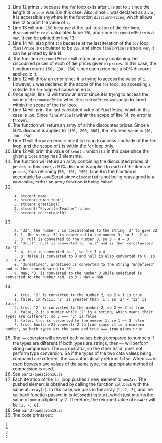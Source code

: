 1. Line 12 prints `3` because the `for` loop exits after `i` is set to `3` since the length of `prices` was 3 in this case. Also, since `i` was declared as a `var`, it is accessible anywhere in the function `discountPrices`, which allows line 12 to print the value of `i`.
2. Line 13 will print `150` because at the last iteration of the `for` loop, `discountedPrice` is calculated to be `150`, and since `discountedPrice` is a `var`, it can be printed by line 13.
3. Line 14 will also print `150` because at the last iteration of the `for` loop, `finalPrice` is calculated to be `150`, and since `finalPrice` is also a `var`, it can be printed by line 14.
4. The function `discountPrices` will return an array containing the discounted prices of each of the prices given in `prices`. In this case, the function returns `[50, 100, 150]` since each price has a 50% discount applied to it. 
5. Line 12 will throw an error since it is trying to access the value of `i`. However, `i` was declared in the scope of the `for` loop, so accessing `i` outside the `for` loop will cause an error.
6. Once again, line 13 will throw an error since it is trying to access the value of `discountedPrice` when `discountedPrice` was only declared within the scope of the `for` loop. 
7. Line 14 will print the last calculated value of `finalPrice`, which in this case is `150`. Since `finalPrice` is within the scope of line 14, no error is thrown. 
8. The function will return an array of all the discounted prices. Since a 50% discount is applied to `[100, 200, 300]`, the returned value is `[50, 100, 150]`.
9. Line 11 will throw an error since it is trying to access `i` outside of the `for` loop, and the scope of `i` is within the `for` loop only.
10. Line 12 will print the value of `length`, which is `3` in this case since the given `prices` array has 3 elements.
11. The function will return an array containing the discounted prices of `prices`. In this case, a 50% discount is applied to each of the items in `prices`, thus returning `[50, 100, 150]`. Line 8 in the function is acceptable by JavaScript since `discounted` is not being reassigned to a new value, rather an array function is being called. 
12. 
```
    A. student.name
    B. student["Grad Year"]
    C. student.greeting()
    D. student["Favorite Teacher"].name
    E. student.courseLoad[0]
```
13. 
```
    A. '32', the number 2 is concatenated to the string '3' to give 32
    B. 1, the string '3' is converted to the number 3, so 3 - 2 =1 
    C. 3, null is converted to the number 0, so 3 + 0 = 3
    D. '3null', null is converted to 'null' and is then concatenated to '3'
    E. 4, true is converted to 1, so 1 + 3 = 4
    F. 0, false is converted to 0 and null is also converted to 0, so 0 + 0 = 0
    G. '3undefined', undefined is converted to the string 'undefined' and is then concatenated to '3'
    H. NaN, '3' is converted to the number 3 while undefined is converted to the number NaN, so 3 - NaN = NaN
```
14. 
```
    A. true, '2' is converted to the number 2, so 2 > 1 is true
    B. false, in ASCII, '2' is greater than '1', so '2' < '12' is false
    C. true, '2' is converted to the number 2, so 2 == 2 is true
    D. false, 2 is a number while '2' is a string, which means their types are different, so 2 === '2' is false
    E. false, true is converted to the number 1, so 1 == 2 false
    F. true, Boolean(2) converts 2 to true since it is a nonzero number, so both types are the same and true === true gives true
```
15. The `==` operator will convert both values being compared to numbers if the types are different. If both types are strings, then `==` will perform string comparison. The `===` operator, on the other hand, does not perform type conversion. So if the types of the two data values being compared are different, the `===` automatically returns `false`. When `===` is used between two values of the same type, the appropriate method of comparision is used. 
16. See `part2-question16.js`
17. Each iteration of the `for` loop pushes a new element to `newArr`. The pushed element is obtained by calling the function `callback` with the value at `array[i]`. In this case, we pass in the array `[1, 2, 3]`, and the callback function passed in is `doSomething(num)`, which just returns the value of `num` multiplied by 2. Therefore, the returned value of `newArr` will be `[2, 4, 6]`.
18. See `part2-question18.js`
19. The code prints out:
```
1
4
3
2
```